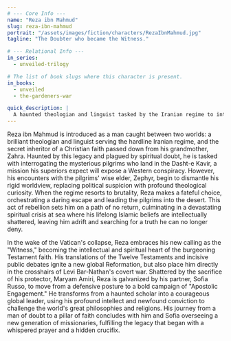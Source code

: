 ```yaml
---
# --- Core Info ---
name: "Reza ibn Mahmud"
slug: reza-ibn-mahmud
portrait: "/assets/images/fiction/characters/RezaIbnMahmud.jpg"
tagline: "The Doubter who became the Witness."

# --- Relational Info ---
in_series:
  - unveiled-trilogy

# The list of book slugs where this character is present.
in_books:
  - unveiled
  - the-gardeners-war

quick_description: |
  A haunted theologian and linguist tasked by the Iranian regime to interrogate the pilgrims. His journey from a man of doubt to the "Witness" and intellectual leader of the Testament faith is the spiritual core of the second and third books.
---
```

Reza ibn Mahmud is introduced as a man caught between two worlds: a brilliant theologian and linguist serving the hardline Iranian regime, and the secret inheritor of a Christian faith passed down from his grandmother, Zahra. Haunted by this legacy and plagued by spiritual doubt, he is tasked with interrogating the mysterious pilgrims who land in the Dasht-e Kavir, a mission his superiors expect will expose a Western conspiracy. However, his encounters with the pilgrims' wise elder, Zephyr, begin to dismantle his rigid worldview, replacing political suspicion with profound theological curiosity. When the regime resorts to brutality, Reza makes a fateful choice, orchestrating a daring escape and leading the pilgrims into the desert. This act of rebellion sets him on a path of no return, culminating in a devastating spiritual crisis at sea where his lifelong Islamic beliefs are intellectually shattered, leaving him adrift and searching for a truth he can no longer deny.

In the wake of the Vatican's collapse, Reza embraces his new calling as the "Witness," becoming the intellectual and spiritual heart of the burgeoning Testament faith. His translations of the Twelve Testaments and incisive public debates ignite a new global Reformation, but also place him directly in the crosshairs of Levi Bar-Nathan's covert war. Shattered by the sacrifice of his protector, Maryam Amiri, Reza is galvanized by his partner, Sofia Russo, to move from a defensive posture to a bold campaign of "Apostolic Engagement." He transforms from a haunted scholar into a courageous global leader, using his profound intellect and newfound conviction to challenge the world's great philosophies and religions. His journey from a man of doubt to a pillar of faith concludes with him and Sofia overseeing a new generation of missionaries, fulfilling the legacy that began with a whispered prayer and a hidden crucifix.
